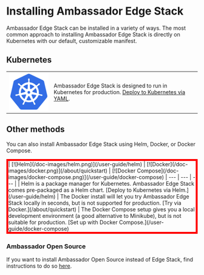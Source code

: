# Installing Ambassador Edge Stack

Ambassador Edge Stack can be installed in a variety of ways. The most common approach to installing Ambassador Edge Stack is directly on Kubernetes with our default, customizable manifest.

## Kubernetes


<table>
<tr>
<td>
<a href="/user-guide/getting-started"><img src="/doc-images/kubernetes.png"></a>
</td>
<td>
Ambassador Edge Stack is designed to run in Kubernetes for production. <a href="/user-guide/getting-started">Deploy to Kubernetes via YAML</a>.
</td>
</tr>
</table>

## Other methods

You can also install Ambassador Edge Stack using Helm, Docker, or Docker Compose.

<div style="border: thick solid red">
| [![Helm](/doc-images/helm.png)](/user-guide/helm) | [![Docker](/doc-images/docker.png)](/about/quickstart) | [![Docker Compose](/doc-images/docker-compose.png)](/user-guide/docker-compose)
| --- | --- | --- |
| Helm is a package manager for Kubernetes. Ambassador Edge Stack comes pre-packaged as a Helm chart. [Deploy to Kubernetes via Helm.](/user-guide/helm) | The Docker install will let you try Ambassador Edge Stack locally in seconds, but is not supported for production. [Try via Docker.](/about/quickstart) | The Docker Compose setup gives you a local development environment (a good alternative to Minikube), but is not suitable for production. [Set up with Docker Compose.](/user-guide/docker-compose)
</div>

### Ambassador Open Source

If you want to install Ambassador Open Source instead of Edge Stack, find instructions to do so <a href="/user-guide/install-ambassador-oss">here</a>.